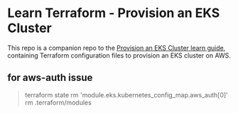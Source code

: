 # Learn Terraform - Provision an EKS Cluster

This repo is a companion repo to the [Provision an EKS Cluster learn guide](https://learn.hashicorp.com/terraform/kubernetes/provision-eks-cluster), containing
Terraform configuration files to provision an EKS cluster on AWS.


## for aws-auth issue
> terraform state rm 'module.eks.kubernetes_config_map.aws_auth[0]'
> rm .terraform/modules